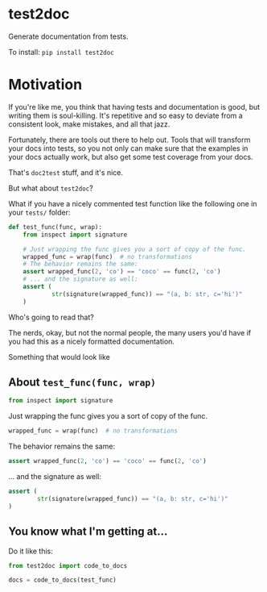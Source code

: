 # test2doc
Generate documentation from tests.

To install:	```pip install test2doc```

# Motivation

If you're like me, you think that having tests and documentation is good, 
but writing them is soul-killing. 
It's repetitive and so easy to deviate from a consistent look, make mistakes, 
and all that jazz. 

Fortunately, there are tools out there to help out.
Tools that will transform your docs into tests, so you not only can 
make sure that the examples in your docs actually work, 
but also get some test coverage from your docs. 

That's `doc2test` stuff, and it's nice.

But what about `test2doc`?

What if you have a nicely commented test function like the following one in 
your `tests/` folder:

```python
def test_func(func, wrap):
    from inspect import signature

    # Just wrapping the func gives you a sort of copy of the func.
    wrapped_func = wrap(func)  # no transformations
    # The behavior remains the same:
    assert wrapped_func(2, 'co') == 'coco' == func(2, 'co')
    # ... and the signature as well:
    assert (
            str(signature(wrapped_func)) == "(a, b: str, c='hi')"
    )
```

Who's going to read that?

The nerds, okay, but not the normal people, the many users you'd have if 
you had this as a nicely formatted documentation. 

Something that would look like

## About `test_func(func, wrap)`

```python
from inspect import signature
```

Just wrapping the func gives you a sort of copy of the func.

```python
wrapped_func = wrap(func)  # no transformations
```

The behavior remains the same:

```python
assert wrapped_func(2, 'co') == 'coco' == func(2, 'co')
```

... and the signature as well:

```python
assert (
        str(signature(wrapped_func)) == "(a, b: str, c='hi')"
)

```

## You know what I'm getting at...

Do it like this:

```python
from test2doc import code_to_docs

docs = code_to_docs(test_func)
```

